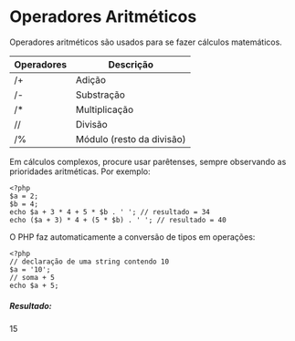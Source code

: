 # Operadores Aritméticos

Operadores aritméticos são usados para se fazer cálculos matemáticos.

Operadores | Descrição
---------- | --------- 
/+         | Adição
/-         | Substração
/*         | Multiplicação
//         | Divisão
/%         | Módulo (resto da divisão)

Em cálculos complexos, procure usar parêtenses, sempre observando as prioridades
aritméticas. Por exemplo:
   
    <?php
    $a = 2;
    $b = 4;
    echo $a + 3 * 4 + 5 * $b . ' '; // resultado = 34
    echo ($a + 3) * 4 + (5 * $b) . ' '; // resultado = 40

O PHP faz automaticamente a conversão de tipos em operações:
    
    <?php
    // declaração de uma string contendo 10
    $a = '10';
    // soma + 5
    echo $a + 5;

##### Resultado:
15  